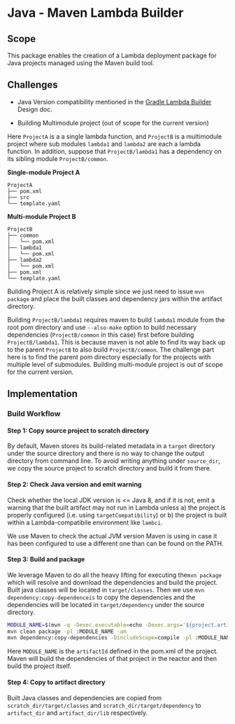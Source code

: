 # Java - Maven Lambda Builder

## Scope

This package enables the creation of a Lambda deployment package for Java
projects managed using the Maven build tool.

## Challenges

- Java Version compatibility mentioned in the [Gradle Lambda Builder] Design doc.

- Building Multimodule project (out of scope for the current version)

Here `ProjectA` is a a single lambda function, and `ProjectB` is a multimodule
project where sub modules `lambda1` and `lambda2` are each a lambda
function. In addition, suppose that `ProjectB/lambda1` has a dependency on its
sibling module `ProjectB/common`.

**Single-module Project A**
```
ProjectA
├── pom.xml
├── src
└── template.yaml
```

**Multi-module Project B**
```
ProjectB
├── common
│   └── pom.xml
├── lambda1
│   └── pom.xml
├── lambda2
│   └── pom.xml
├── pom.xml
└── template.yaml
```

Building Project A is relatively simple since we just need to issue `mvn
package` and place the built classes and dependency jars within the artifact directory.

Building `ProjectB/lambda1` requires maven to build `lambda1` module from
the root pom directory and use `--also-make` option to build necessary dependencies 
(`ProjectB/common`  in this case) first before building `ProjectB/lambda1`. This is because
maven is not able to find its way back up to the parent `ProjectB` to
also build `ProjectB/common`. The challenge part here is to find the parent pom directory 
especially for the projects with multiple level of submodules. Building multi-module project is
out of scope for the current version.

## Implementation

### Build Workflow

#### Step 1: Copy source project to scratch directory

By default, Maven stores its build-related metadata in a `target`
directory under the source directory and there is no way to change the output 
directory from command line. To avoid writing anything under `source_dir`, 
we copy the source project to scratch directory and build it from there.

#### Step 2: Check Java version and emit warning

Check whether the local JDK version is <= Java 8, and if it is not, emit a
warning that the built artifact may not run in Lambda unless a) the project is
properly configured (i.e. using `targetCompatibility`) or b) the project is
built within a Lambda-compatibile environment like `lambci`.

We use Maven to check the actual JVM version Maven is using in case it has been 
configured to use a different one than can be found on the PATH.

#### Step 3: Build and package

We leverage Maven to do all the heavy lifting for executing the`mvn package` which
will resolve and download the dependencies and build the project. Built java classes 
will be located in `target/classes`. Then we use `mvn dependency:copy-dependenceis` to copy
the dependencies and the dependencies will be located in `target/dependency` under the 
source directory.

```bash
MODULE_NAME=$(mvn -q -Dexec.executable=echo -Dexec.args='${project.artifactId}' exec:exec --non-recursive)
mvn clean package -pl :MODULE_NAME -am
mvn dependency:copy-dependencies -DincludeScope=compile -pl :MODULE_NAME
```

Here `MODULE_NAME` is the `artifactId` defined in the pom.xml of the project. Maven
will build the dependencies of that project in the reactor and then build the project itself.

#### Step 4: Copy to artifact directory

Built Java classes and dependencies are copied from `scratch_dir/target/classes` and `scratch_dir/target/dependency`
to `artifact_dir` and `artifact_dir/lib` respectively.

[Gradle Lambda Builder]:https://github.com/awslabs/aws-lambda-builders/blob/develop/aws_lambda_builders/workflows/java_gradle/DESIGN.md